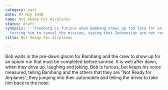 ```yaml
---
category: past
date: 07 May 1948
name: Not Ready For Airplanes
status: draft
synopsis: '''Freeberg is furious when Bambang shows up too late for an opium run,
  forcing him to cancel the mission, saying that Indonesian are not ready for airplanes.'''
title: Not Ready For Airplanes

---
```






Bob waits in the pre-dawn gloom for Bambang and the
crew to show up for an opium run that must be completed before sunrise. It is well after dawn, when they drive up, laughing and
joking. Bob is furious, but keeps his voice measured, telling Bambang
and the others that they are "Not Ready for Airplanes", they jumping
into their automobile and telling the driver to take him back to the
hotel.
